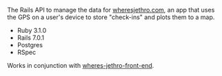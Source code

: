 The Rails API to manage the data for [wheresjethro.com](https://wheresjethro.com/), an app that uses the GPS on a user's device to store "check-ins" and plots them to a map.
- Ruby 3.1.0
- Rails 7.0.1
- Postgres
- RSpec

Works in conjunction with [wheres-jethro-front-end](https://github.com/jro31/wheres-jethro-front-end).
